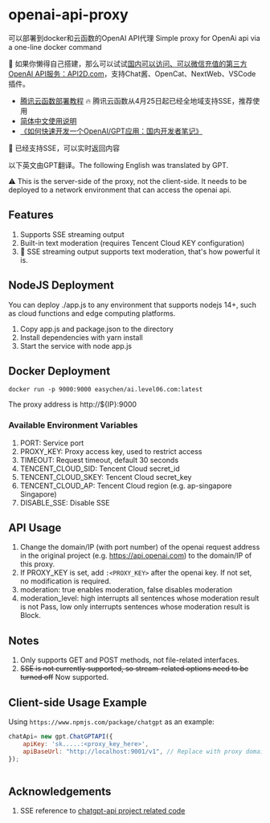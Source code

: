 # openai-api-proxy

可以部署到docker和云函数的OpenAI API代理
Simple proxy for OpenAi api via a one-line docker command

🌳 如果你懒得自己搭建，那么可以试试[国内可以访问、可以微信充值的第三方OpenAI API服务：API2D.com](https://api2d.com/r/186008)，支持Chat酱、OpenCat、NextWeb、VSCode插件。


- [腾讯云函数部署教程](FUNC.md) 🔥 腾讯云函数从4月25日起已经全地域支持SSE，推荐使用
- [简体中文使用说明](README.CN.md)
- [《如何快速开发一个OpenAI/GPT应用：国内开发者笔记》](https://github.com/easychen/openai-gpt-dev-notes-for-cn-developer)

🎉 已经支持SSE，可以实时返回内容

以下英文由GPT翻译。The following English was translated by GPT.

  ⚠️ This is the server-side of the proxy, not the client-side. It needs to be deployed to a network environment that can access the openai api.

## Features

1. Supports SSE streaming output
2. Built-in text moderation (requires Tencent Cloud KEY configuration)
3. 💪 SSE streaming output supports text moderation, that's how powerful it is.

## NodeJS Deployment

You can deploy ./app.js to any environment that supports nodejs 14+, such as cloud functions and edge computing platforms.

1. Copy app.js and package.json to the directory
2. Install dependencies with yarn install
3. Start the service with node app.js

## Docker Deployment

```
docker run -p 9000:9000 easychen/ai.level06.com:latest
```

The proxy address is http://${IP}:9000

### Available Environment Variables

1. PORT: Service port
2. PROXY_KEY: Proxy access key, used to restrict access
3. TIMEOUT: Request timeout, default 30 seconds
4. TENCENT_CLOUD_SID: Tencent Cloud secret_id
5. TENCENT_CLOUD_SKEY: Tencent Cloud secret_key
6. TENCENT_CLOUD_AP: Tencent Cloud region (e.g. ap-singapore Singapore)
7. DISABLE_SSE: Disable SSE

## API Usage

1. Change the domain/IP (with port number) of the openai request address in the original project (e.g. https://api.openai.com) to the domain/IP of this proxy.
2. If PROXY_KEY is set, add `:<PROXY_KEY>` after the openai key. If not set, no modification is required.
3. moderation: true enables moderation, false disables moderation
4. moderation_level: high interrupts all sentences whose moderation result is not Pass, low only interrupts sentences whose moderation result is Block.

## Notes

1. Only supports GET and POST methods, not file-related interfaces.
2. ~~SSE is not currently supported, so stream-related options need to be turned off~~ Now supported.

## Client-side Usage Example

Using `https://www.npmjs.com/package/chatgpt` as an example:

```js
chatApi= new gpt.ChatGPTAPI({
    apiKey: 'sk.....:<proxy_key_here>',
    apiBaseUrl: "http://localhost:9001/v1", // Replace with proxy domain/IP
});
   
```

## Acknowledgements

1. SSE reference to [chatgpt-api project related code](https://github.com/transitive-bullshit/chatgpt-api/blob/main/src/fetch-sse.ts)
